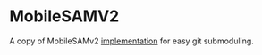 # MobileSAMV2

A copy of MobileSAMv2 [implementation](https://github.com/ChaoningZhang/MobileSAM/tree/c12dd83cbe26dffdcc6a0f9e7be2f6fb024df0ed/MobileSAMv2) for easy git submoduling.
